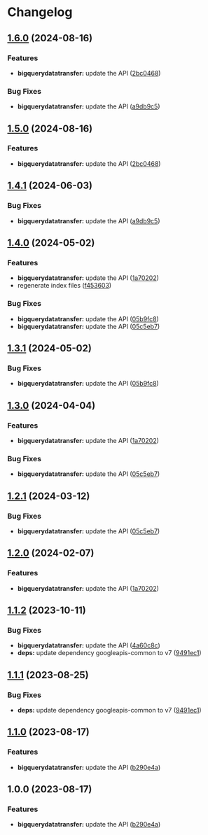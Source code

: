 # Changelog

## [1.6.0](https://github.com/googleapis/google-api-nodejs-client/compare/bigquerydatatransfer-v1.5.0...bigquerydatatransfer-v1.6.0) (2024-08-16)


### Features

* **bigquerydatatransfer:** update the API ([2bc0468](https://github.com/googleapis/google-api-nodejs-client/commit/2bc0468e69219f4f9b90d209db106b58f5ad8efb))


### Bug Fixes

* **bigquerydatatransfer:** update the API ([a9db9c5](https://github.com/googleapis/google-api-nodejs-client/commit/a9db9c5059c894bd575d663d3fdcc3c2995f3b25))

## [1.5.0](https://github.com/googleapis/google-api-nodejs-client/compare/bigquerydatatransfer-v1.4.1...bigquerydatatransfer-v1.5.0) (2024-08-16)


### Features

* **bigquerydatatransfer:** update the API ([2bc0468](https://github.com/googleapis/google-api-nodejs-client/commit/2bc0468e69219f4f9b90d209db106b58f5ad8efb))

## [1.4.1](https://github.com/googleapis/google-api-nodejs-client/compare/bigquerydatatransfer-v1.4.0...bigquerydatatransfer-v1.4.1) (2024-06-03)


### Bug Fixes

* **bigquerydatatransfer:** update the API ([a9db9c5](https://github.com/googleapis/google-api-nodejs-client/commit/a9db9c5059c894bd575d663d3fdcc3c2995f3b25))

## [1.4.0](https://github.com/googleapis/google-api-nodejs-client/compare/bigquerydatatransfer-v1.3.1...bigquerydatatransfer-v1.4.0) (2024-05-02)


### Features

* **bigquerydatatransfer:** update the API ([1a70202](https://github.com/googleapis/google-api-nodejs-client/commit/1a70202692e71b48945aed44317fd61632617437))
* regenerate index files ([f453603](https://github.com/googleapis/google-api-nodejs-client/commit/f453603e5a2ccd4d90e18b7dff93352aaaf273f4))


### Bug Fixes

* **bigquerydatatransfer:** update the API ([05b9fc8](https://github.com/googleapis/google-api-nodejs-client/commit/05b9fc89e9f0b1b94092e50cef21b03044b836ba))
* **bigquerydatatransfer:** update the API ([05c5eb7](https://github.com/googleapis/google-api-nodejs-client/commit/05c5eb7ff55cb70828fc8457f3f58bf8d2150145))

## [1.3.1](https://github.com/googleapis/google-api-nodejs-client/compare/bigquerydatatransfer-v1.3.0...bigquerydatatransfer-v1.3.1) (2024-05-02)


### Bug Fixes

* **bigquerydatatransfer:** update the API ([05b9fc8](https://github.com/googleapis/google-api-nodejs-client/commit/05b9fc89e9f0b1b94092e50cef21b03044b836ba))

## [1.3.0](https://github.com/googleapis/google-api-nodejs-client/compare/bigquerydatatransfer-v1.2.1...bigquerydatatransfer-v1.3.0) (2024-04-04)


### Features

* **bigquerydatatransfer:** update the API ([1a70202](https://github.com/googleapis/google-api-nodejs-client/commit/1a70202692e71b48945aed44317fd61632617437))


### Bug Fixes

* **bigquerydatatransfer:** update the API ([05c5eb7](https://github.com/googleapis/google-api-nodejs-client/commit/05c5eb7ff55cb70828fc8457f3f58bf8d2150145))

## [1.2.1](https://github.com/googleapis/google-api-nodejs-client/compare/bigquerydatatransfer-v1.2.0...bigquerydatatransfer-v1.2.1) (2024-03-12)


### Bug Fixes

* **bigquerydatatransfer:** update the API ([05c5eb7](https://github.com/googleapis/google-api-nodejs-client/commit/05c5eb7ff55cb70828fc8457f3f58bf8d2150145))

## [1.2.0](https://github.com/googleapis/google-api-nodejs-client/compare/bigquerydatatransfer-v1.1.2...bigquerydatatransfer-v1.2.0) (2024-02-07)


### Features

* **bigquerydatatransfer:** update the API ([1a70202](https://github.com/googleapis/google-api-nodejs-client/commit/1a70202692e71b48945aed44317fd61632617437))

## [1.1.2](https://github.com/googleapis/google-api-nodejs-client/compare/bigquerydatatransfer-v1.1.1...bigquerydatatransfer-v1.1.2) (2023-10-11)


### Bug Fixes

* **bigquerydatatransfer:** update the API ([4a60c8c](https://github.com/googleapis/google-api-nodejs-client/commit/4a60c8c831c40b747b9016b0b94cd50abfc2efe6))
* **deps:** update dependency googleapis-common to v7 ([9491ec1](https://github.com/googleapis/google-api-nodejs-client/commit/9491ec1cdc3c413e7d73edcfcd59cf5c28a7c855))

## [1.1.1](https://github.com/googleapis/google-api-nodejs-client/compare/bigquerydatatransfer-v1.1.0...bigquerydatatransfer-v1.1.1) (2023-08-25)


### Bug Fixes

* **deps:** update dependency googleapis-common to v7 ([9491ec1](https://github.com/googleapis/google-api-nodejs-client/commit/9491ec1cdc3c413e7d73edcfcd59cf5c28a7c855))

## [1.1.0](https://github.com/googleapis/google-api-nodejs-client/compare/bigquerydatatransfer-v1.0.0...bigquerydatatransfer-v1.1.0) (2023-08-17)


### Features

* **bigquerydatatransfer:** update the API ([b290e4a](https://github.com/googleapis/google-api-nodejs-client/commit/b290e4a24d89bee39a586c05b16b4ef41d49c5c2))

## 1.0.0 (2023-08-17)


### Features

* **bigquerydatatransfer:** update the API ([b290e4a](https://github.com/googleapis/google-api-nodejs-client/commit/b290e4a24d89bee39a586c05b16b4ef41d49c5c2))
